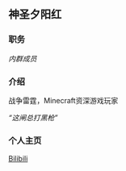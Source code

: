 ## 神圣夕阳红

### 职务

*内群成员*

### 介绍

战争雷霆，Minecraft资深游戏玩家

*“这闸总打黑枪”*

### 个人主页

[Bilibili](https://space.bilibili.com/336224606)